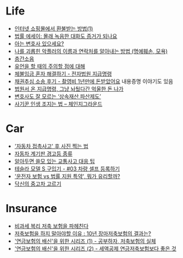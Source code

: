 Life
====
* [인터넷 쇼핑몰에서 환불받는 방법(1)](https://www.help-me.kr/lawyer/hyoyeonpark/article/show1/)
* [법률 에세이: 몰래 녹음한 대화도 증거가 되나요](http://slownews.kr/50951)
* [아는 변호사 있으세요?](https://storyfunding.daum.net/project/1700/episodes)
* [나를 괴롭힌 악플러의 이름과 연락처를 알아내는 방법 (명예훼손, 모욕)](https://www.help-me.kr/lawyer/sangminlee/article/00011/)
* [층간소음](http://oneclick.law.go.kr/CSP/CSP/CnpClsMain.laf?popMenu=ov&csmSeq=549&ccfNo=7&cciNo=1&cnpClsNo=1)
* [유언을 할 때의 주의할 점에 대해](http://howto-insure.com/61)
* [체불임금 혼자 해결하기 - 전자법원 지급명령](https://blog.naver.com/hidejj79/221650897956)
* [채권추심 소송 후기 - 촬영비 1년만에 돈받았어요](https://www.clien.net/service/board/use/14180259?od=T31&po=0&category=&groupCd=) 내용증명 이야기도 있음
* [법원서 온 지급명령, 그냥 놔뒀다간 억울한 돈 나가](https://news.v.daum.net/v/20181006080102116)
* [변호사도 잘 모르는 ‘상속재산 파산제도’](https://m.lawtimes.co.kr/Content/Article?serial=119663)
* [사기꾼 인생 조지는 법 – 체인지그라운드](http://thechangeground.com/archives/29415)

# Car
* ['자동차 접촉사고' 후 사진 찍는 법](http://www.huffingtonpost.kr/2015/03/19/story_n_6899668.html)
* [자동차 계기판 경고등 종류](https://gogosa77.blog.me/221026316766)
* [알아두면 쓸모 있는 교통사고 대응 팁](http://www.pickis.co.kr/?p=115278)
* [테슬라 모델 S 구입기 - #03 차량 셀프 등록하기](https://www.androidhuman.com/life/2019/07/11/start_on_model_s_3/)
* ['운전자 보험 vs 법률 지원 특약', 뭐가 유리할까?](https://brunch.co.kr/@kosy0346/32)
* [닥신의 중고차 고르기](https://www.youtube.com/playlist?list=PLh3h1HqdaD83mEb6a4no7J7uSCDr3qLlf)

# Insurance
* [비과세 복리 저축 보험을 파헤친다](http://youngbinlee.com/2011/04/taxfree-saving/)
* [저축보험을 하지 말아야할 이유 : 10년 장마저축보험의 결과는?](http://financialfreedom.kr/803)
* ['연금보험의 배신'을 위한 시리즈 (1) - 공부하자, 저축보험의 실체](http://financialfreedom.kr/951)
* ['연금보험의 배신'을 위한 시리즈 (2) - 세액공제 연금저축보험보다 좋은 것](http://financialfreedom.kr/952)
